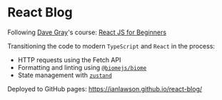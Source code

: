 # React Blog

Following [Dave Gray](https://github.com/gitdagray)'s course: [React JS for Beginners](https://github.com/gitdagray/react_resources)

Transitioning the code to modern `TypeScript` and `React` in the process:
* HTTP requests using the Fetch API
* Formatting and linting using [`@biomejs/biome`](https://www.npmjs.com/package/@biomejs/biome)
* State management with [`zustand`](https://www.npmjs.com/package/zustand)

Deployed to GitHub pages: https://ianlawson.github.io/react-blog/